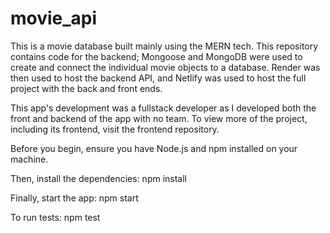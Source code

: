 # movie_api

This is a movie database built mainly using the MERN tech. This repository contains code for the backend; Mongoose and MongoDB were used to create and connect the individual movie objects to a database. Render was then used to host the backend API, and Netlify was used to host the full project with the back and front ends.

This app's development was a fullstack developer as I developed both the front and backend of the app with no team. To view more of the project, including its frontend, visit the frontend repository.

Before you begin, ensure you have Node.js and npm installed on your machine.

Then, install the dependencies: npm install

Finally, start the app: npm start

To run tests: npm test
